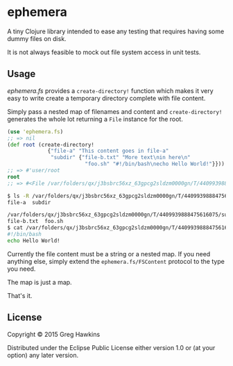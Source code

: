 # ephemera

A tiny Clojure library intended to ease any testing that requires
having some dummy files on disk.

It is not always feasible to mock out file system access in unit
tests. 

## Usage

*ephemera.fs* provides a `create-directory!` function which makes it
very easy to write create a temporary directory complete with file
content.

Simply pass a nested map of filenames and content and
`create-directory!` generates the whole lot returning a `File`
instance for the root.


````clojure
(use 'ephemera.fs)
;; => nil
(def root (create-directory!
             {"file-a" "This content goes in file-a"
              "subdir" {"file-b.txt" "More text\nin here\n"
                         "foo.sh" "#!/bin/bash\necho Hello World!"}}))
;; => #'user/root
root
;; => #<File /var/folders/qx/j3bsbrc56xz_63gpcg2sldzm0000gn/T/4409939888475616075>
````

````bash
$ ls -R /var/folders/qx/j3bsbrc56xz_63gpcg2sldzm0000gn/T/4409939888475616075
file-a	subdir

/var/folders/qx/j3bsbrc56xz_63gpcg2sldzm0000gn/T/4409939888475616075/subdir:
file-b.txt	foo.sh
$ cat /var/folders/qx/j3bsbrc56xz_63gpcg2sldzm0000gn/T/4409939888475616075/subdir/foo.sh
#!/bin/bash
echo Hello World!
````

Currently the file content must be a string or a nested map. If you
need anything else, simply extend the `ephemera.fs/FSContent` protocol
to the type you need.

The map is just a map.

That's it.

## License

Copyright © 2015 Greg Hawkins

Distributed under the Eclipse Public License either version 1.0 or (at
your option) any later version.

